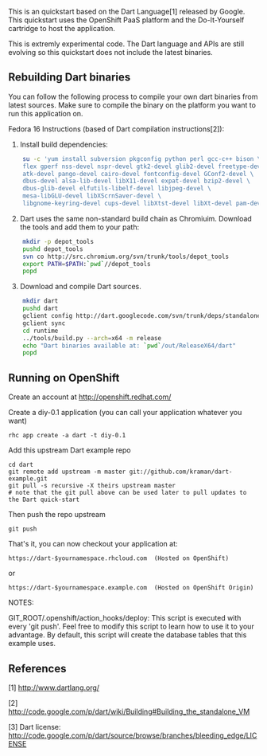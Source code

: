 This is an quickstart based on the Dart Language[1] released by Google. This quickstart uses the OpenShift PaaS platform and the Do-It-Yourself cartridge to host the application.

This is extremly experimental code. The Dart language and APIs are still evolving so this quickstart does not include the latest binaries.

Rebuilding Dart binaries
-----------------------------

You can follow the following process to compile your own dart binaries from latest sources.
Make sure to compile the binary on the platform you want to run this application on.

Fedora 16 Instructions (based of Dart compilation instructions[2]):
1. Install build dependencies:

```sh
    su -c 'yum install subversion pkgconfig python perl gcc-c++ bison \
    flex gperf nss-devel nspr-devel gtk2-devel glib2-devel freetype-devel \
    atk-devel pango-devel cairo-devel fontconfig-devel GConf2-devel \
    dbus-devel alsa-lib-devel libX11-devel expat-devel bzip2-devel \
    dbus-glib-devel elfutils-libelf-devel libjpeg-devel \
    mesa-libGLU-devel libXScrnSaver-devel \
    libgnome-keyring-devel cups-devel libXtst-devel libXt-devel pam-devel'
```

2. Dart uses the same non-standard build chain as Chromiuim. Download the tools and add them to your path:
 
```sh
    mkdir -p depot_tools
    pushd depot_tools
    svn co http://src.chromium.org/svn/trunk/tools/depot_tools
    export PATH=$PATH:`pwd`//depot_tools
    popd
```

3. Download and compile Dart sources.

```sh
    mkdir dart
    pushd dart
    gclient config http://dart.googlecode.com/svn/trunk/deps/standalone.deps
    gclient sync
    cd runtime
    ../tools/build.py --arch=x64 -m release
    echo "Dart binaries available at: `pwd`/out/ReleaseX64/dart"
    popd
```

Running on OpenShift
----------------------------

Create an account at http://openshift.redhat.com/

Create a diy-0.1 application (you can call your application whatever you want)

    rhc app create -a dart -t diy-0.1

Add this upstream Dart example repo

    cd dart 
    git remote add upstream -m master git://github.com/kraman/dart-example.git
    git pull -s recursive -X theirs upstream master
    # note that the git pull above can be used later to pull updates to the Dart quick-start
    
Then push the repo upstream

    git push

That's it, you can now checkout your application at:

    https://dart-$yournamespace.rhcloud.com  (Hosted on OpenShift)

or

    https://dart-$yournamespace.example.com  (Hosted on OpenShift Origin)


NOTES:

GIT_ROOT/.openshift/action_hooks/deploy:
    This script is executed with every 'git push'.  Feel free to modify this script
    to learn how to use it to your advantage.  By default, this script will create
    the database tables that this example uses.

References
----------------------------

[1] http://www.dartlang.org/

[2] http://code.google.com/p/dart/wiki/Building#Building_the_standalone_VM

[3] Dart license: http://code.google.com/p/dart/source/browse/branches/bleeding_edge/LICENSE
